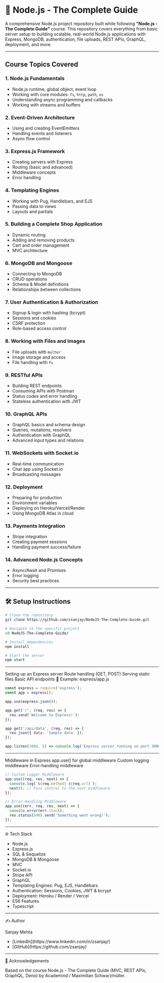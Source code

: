 
# 🚀 Node.js - The Complete Guide

A comprehensive Node.js project repository built while following **"Node.js - The Complete Guide"** course. This repository covers everything from basic server setup to building scalable, real-world Node.js applications with Express, MongoDB, authentication, file uploads, REST APIs, GraphQL, deployment, and more.

---

##  Course Topics Covered

### 1. Node.js Fundamentals
- Node.js runtime, global object, event loop
- Working with core modules: `fs`, `http`, `path`, `os`
- Understanding async programming and callbacks
- Working with streams and buffers

### 2. Event-Driven Architecture
- Using and creating EventEmitters
- Handling events and listeners
- Async flow control

### 3. Express.js Framework
- Creating servers with Express
- Routing (basic and advanced)
- Middleware concepts
- Error handling

### 4. Templating Engines
- Working with Pug, Handlebars, and EJS
- Passing data to views
- Layouts and partials

### 5. Building a Complete Shop Application
- Dynamic routing
- Adding and removing products
- Cart and order management
- MVC architecture

### 6. MongoDB and Mongoose
- Connecting to MongoDB
- CRUD operations
- Schema & Model definitions
- Relationships between collections

### 7. User Authentication & Authorization
- Signup & login with hashing (bcrypt)
- Sessions and cookies
- CSRF protection
- Role-based access control

### 8. Working with Files and Images
- File uploads with `multer`
- Image storage and access
- File handling with `fs`

### 9. RESTful APIs
- Building REST endpoints
- Consuming APIs with Postman
- Status codes and error handling
- Stateless authentication with JWT

### 10. GraphQL APIs
- GraphQL basics and schema design
- Queries, mutations, resolvers
- Authentication with GraphQL
- Advanced input types and relations

### 11. WebSockets with Socket.io
- Real-time communication
- Chat app using Socket.io
- Broadcasting messages

### 12. Deployment
- Preparing for production
- Environment variables
- Deploying on Heroku/Vercel/Render
- Using MongoDB Atlas in cloud

### 13. Payments Integration
- Stripe integration
- Creating payment sessions
- Handling payment success/failure

### 14. Advanced Node.js Concepts
- Async/Await and Promises
- Error logging
- Security best practices

---

## 🛠️ Setup Instructions

```bash
# Clone the repository
git clone https://github.com/zsanjay/NodeJS-The-Complete-Guide.git

# Navigate to the specific project
cd NodeJS-The-Complete-Guide/

# Install dependencies
npm install

# Start the server
npm start
```

---

Setting up an Express server
Route handling (GET, POST)
Serving static files
Basic API endpoints
📄 Example: express/app.js

```js
const express = require('express');
const app = express();

app.use(express.json());

app.get('/', (req, res) => {
  res.send('Welcome to Express!');
});

app.get('/api/data', (req, res) => {
  res.json({ data: 'Sample data' });
});

app.listen(3000, () => console.log('Express server running on port 3000'));
```
---

Middleware in Express
app.use() for global middleware
Custom logging middleware
Error-handling middleware


```js
// Custom Logger Middleware
app.use((req, res, next) => {
  console.log(`${req.method} ${req.url}`);
  next(); // Pass control to the next middleware
});

// Error-Handling Middleware
app.use((err, req, res, next) => {
  console.error(err.stack);
  res.status(500).send('Something went wrong!');
});
```

---

🌐 Tech Stack

<ul>
  <li>Node.js</li>
  <li>Express.js</li>
  <li>SQL & Sequelize</li>
  <li>MongoDB & Mongoose</li>
  <li>MVC</li>
  <li>Socket.io</li>
  <li>Stripe API</li>
  <li>GraphQL</li>
  <li>Templating Engines: Pug, EJS, Handlebars</li>
  <li>Authentication: Sessions, Cookies, JWT & bcrypt</li>
  <li>Deployment: Heroku / Render / Vercel</li>
  <li>ES6 Features</li>
  <li>Typescript</li>
</ul>

---

✍️ Author

Sanjay Mehta

<ul>
  <li>[LinkedIn](https://www.linkedin.com/in/zsanjay/)</li>
  <li>[GitHub](https://github.com/zsanjay)</li>
</ul>

---

🙌 Acknowledgements

Based on the course Node.js - The Complete Guide (MVC, REST APIs, GraphQL, Deno) by Academind / Maximilian Schwarzmüller.

